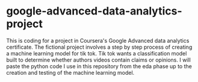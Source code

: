# google-advanced-data-analytics-project
This is coding for a project in Coursera's Google Advanced data analytics certificate. 
The fictional project involves a step by step process of creating a machine learning model for tik tok. Tik tok wants a classification model built to determine whether authors videos contain claims or opinions. 
I will paste the python code I use in this repository from the eda phase up to the creation and testing of the machine learning model.
